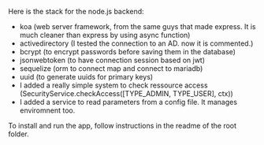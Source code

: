 
Here is the stack for the node.js backend:
- koa (web server framework, from the same guys that made express. It is much cleaner than express by using async function)
- activedirectory (I tested the connection to an AD. now it is commented.)
- bcrypt (to encrypt passwords before saving them in the database)
- jsonwebtoken (to have connection session based on jwt)
- sequelize (orm to connect map and connect to mariadb)
- uuid (to generate uuids for primary keys)
- I added a really simple system to check ressource access (SecurityService.checkAccess([TYPE_ADMIN, TYPE_USER], ctx))
- I added a service to read parameters from a config file. It manages enviromnent too.

To install and run the app, follow instructions in the readme of the root folder.
